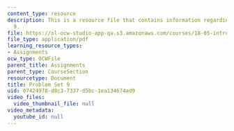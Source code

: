 ```yaml
---
content_type: resource
description: This is a resource file that contains information regarding problem set
  9.
file: https://ol-ocw-studio-app-qa.s3.amazonaws.com/courses/18-05-introduction-to-probability-and-statistics-spring-2014/07424978d8c37337d5bc1ea134674ad9_MIT18_05S14_ps9.pdf
file_type: application/pdf
learning_resource_types:
- Assignments
ocw_type: OCWFile
parent_title: Assignments
parent_type: CourseSection
resourcetype: Document
title: Problem Set 9
uid: 07424978-d8c3-7337-d5bc-1ea134674ad9
video_files:
  video_thumbnail_file: null
video_metadata:
  youtube_id: null
---
```

